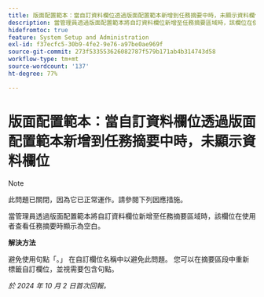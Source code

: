```yaml
---
title: 版面配置範本：當自訂資料欄位透過版面配置範本新增到任務摘要中時，未顯示資料欄位
description: 當管理員透過版面配置範本將自訂資料欄位新增至任務摘要區域時，該欄位在使用者查看任務摘要時顯示為空白。
hidefromtoc: true
feature: System Setup and Administration
exl-id: f37ecfc5-30b9-4fe2-9e76-a97be0ae969f
source-git-commit: 273f533553626082787f579b171ab4b314743d58
workflow-type: tm+mt
source-wordcount: '137'
ht-degree: 77%

---
```


# 版面配置範本：當自訂資料欄位透過版面配置範本新增到任務摘要中時，未顯示資料欄位

>[!NOTE]
>
>此問題已關閉，因為它已正常運作。請參閱下列因應措施。

當管理員透過版面配置範本將自訂資料欄位新增至任務摘要區域時，該欄位在使用者查看任務摘要時顯示為空白。

**解決方法**

避免使用句點「。」 在自訂欄位名稱中以避免此問題。 您可以在摘要區段中重新標籤自訂欄位，並視需要包含句點。

_於 2024 年 10 月 2 日首次回報。_
